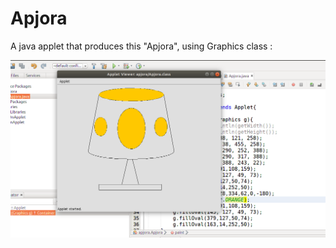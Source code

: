 # Apjora

A java applet that produces this "Apjora", using Graphics class :

![Apjora](MyApjora.png)
